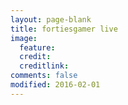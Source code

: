 ```yaml
---
layout: page-blank
title: fortiesgamer live
image:
  feature: 
  credit: 
  creditlink: 
comments: false
modified: 2016-02-01
---
```


<div id="twitch-embed">

<!-- Load the Twitch embed script -->
    
<script src="https://embed.twitch.tv/embed/v1.js"></script>

<!-- Create a Twitch.Embed object that will render within the "twitch-embed" root element. -->
   <script type="text/javascript">
      new Twitch.Embed("twitch-embed", {
        width: 1280,
        height: 720,
        channel: "fortiesgamer",
	parent: "www.fortiesgamer.com" 
      });
    </script>
</div>

